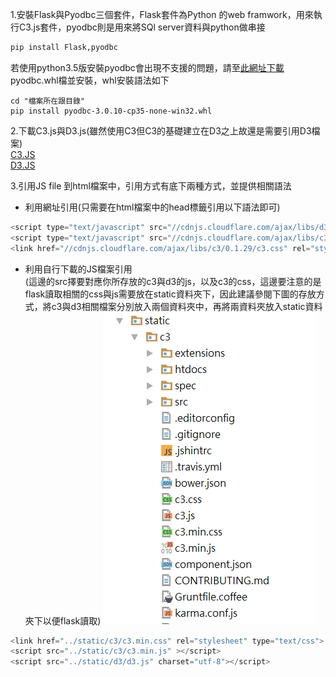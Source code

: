 1.安裝Flask與Pyodbc三個套件，Flask套件為Python 的web framwork，用來執行C3.js套件，pyodbc則是用來將SQl server資料與python做串接    
```python
pip install Flask,pyodbc
```    
若使用python3.5版安裝pyodbc會出現不支援的問題，請至[此網址下載](http://www.lfd.uci.edu/~gohlke/pythonlibs/#pyodbc)pyodbc.whl檔並安裝，whl安裝語法如下
```
cd "檔案所在跟目錄"
pip install pyodbc-3.0.10-cp35-none-win32.whl
```

2.下載C3.js與D3.js(雖然使用C3但C3的基礎建立在D3之上故還是需要引用D3檔案)    
[C3.JS](https://github.com/c3js/c3/archive/0.4.11.zip)    
[D3.JS](https://github.com/d3/d3/releases/download/v4.2.6/d3.zip)

3.引用JS file 到html檔案中，引用方式有底下兩種方式，並提供相關語法
+  利用網址引用(只需要在html檔案中的head標籤引用以下語法即可)
```JavaScript
<script type="text/javascript" src="//cdnjs.cloudflare.com/ajax/libs/d3/3.4.11/d3.js"></script>
<script type="text/javascript" src="//cdnjs.cloudflare.com/ajax/libs/c3/0.1.29/c3.js"></script>
<link href="//cdnjs.cloudflare.com/ajax/libs/c3/0.1.29/c3.css" rel="stylesheet" type="text/css">
```
+  利用自行下載的JS檔案引用   
(這邊的src擇要對應你所存放的c3與d3的js，以及c3的css，這邊要注意的是flask讀取相關的css與js需要放在static資料夾下，因此建議參閱下圖的存放方式，將c3與d3相關檔案分別放入兩個資料夾中，再將兩資料夾放入static資料夾下以便flask讀取)
![](https://raw.githubusercontent.com/xxxxsars/C3_example/master/pic/c3_path.png)
```JavaScript
<link href="../static/c3/c3.min.css" rel="stylesheet" type="text/css">
<script src="../static/c3/c3.min.js" ></script>
<script src="../static/d3/d3.js" charset="utf-8"></script>
```
